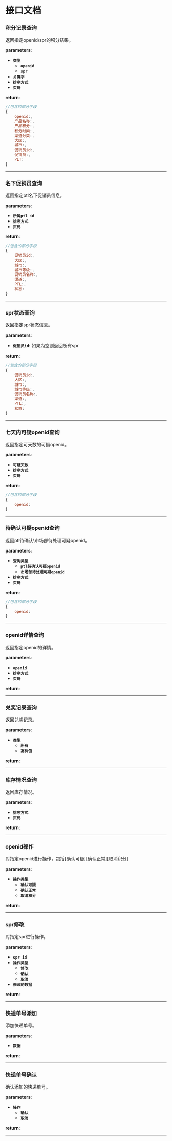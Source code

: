 # 接口文档

### 积分记录查询
返回指定openid\spr的积分结果。

**parameters**:
- **`类型`**
    - **`openid`**
    - **`spr`**
- **`关键字`**
- **`排序方式`**
- **`页码`**

**return**:
```javascript
//包含的部分字段
{
    openid:,
    产品名称:,
    产品积分:,
    积分时间:,
    渠道分类:,
    大区:,
    城市:,
    促销员id:,
    促销员:,
    PLT:
}
```

---

### 名下促销员查询
返回指定ptl名下促销员信息。

**parameters**:
- **`所属ptl id`**
- **`排序方式`**
- **`页码`**

**return**:
```javascript
//包含的部分字段
{
    促销员id:,
    大区:,
    城市:,
    城市等级:,
    促销员名称:,
    渠道:,
    PTL:,
    状态:
}
```

---

### spr状态查询
返回指定spr状态信息。

**parameters**:
- **`促销员id`**: 如果为空则返回所有spr

**return**:
```javascript
//包含的部分字段
{
    促销员id:,
    大区:,
    城市:,
    城市等级:,
    促销员名称:,
    渠道:,
    PTL:,
    状态:
}
```

---

### 七天内可疑openid查询
返回指定可天数的可疑openid。

**parameters**:
- **`可疑天数`**
- **`排序方式`**
- **`页码`**

**return**:
```javascript
//包含的部分字段
{
    openid:
}
```

---

### 待确认可疑openid查询
返回ptl待确认\市场部待处理可疑openid。

**parameters**:
- **`查询类型`**
    - **`ptl待确认可疑openid`**
    - **`市场部待处理可疑openid`**
- **`排序方式`**
- **`页码`**

**return**:
```javascript
//包含的部分字段
{
    openid:
}
```

---

### openid详情查询
返回指定openid的详情。

**parameters**:
- **`openid`**
- **`排序方式`**
- **`页码`**

**return**:

---

### 兑奖记录查询
返回兑奖记录。

**parameters**:
- **`类型`**
    - **`所有`**
    - **`高价值`**

**return**:

---

### 库存情况查询
返回库存情况。

**parameters**:
- **`排序方式`**
- **`页码`**

**return**:

---

### openid操作
对指定openid进行操作，包括[确认可疑]\[确认正常]\[取消积分]

**parameters**:
- **`操作类型`**
    - **`确认可疑`**
    - **`确认正常`**
    - **`取消积分`**

**return**:

---

### spr修改
对指定spr进行操作。

**parameters**:
- **`spr id`**
- **`操作类型`**
    - **`修改`**
    - **`确认`**
    - **`取消`**
- **`修改的数据`**

**return**:

---

### 快递单号添加
添加快递单号。

**parameters**:
- **`数据`**

**return**:

---

### 快递单号确认
确认添加的快递单号。

**parameters**:
- **`操作`**
    - **`确认`**
    - **`取消`**

**return**:

---